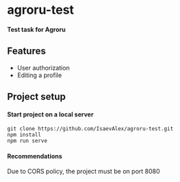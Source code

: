 # agroru-test
#### Test task for Agroru

## Features
- User authorization
- Editing a profile
  


## Project setup
#### Start project on a local server
```
git clone https://github.com/IsaevAlex/agroru-test.git
npm install
npm run serve 
```
#### Recommendations
Due to CORS policy, the project must be on port 8080
